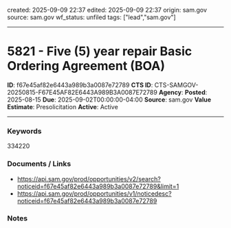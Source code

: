 created: 2025-09-09 22:37
edited: 2025-09-09 22:37
origin: sam.gov
source: sam.gov
wf_status: unfiled
tags: ["lead","sam.gov"]

---

# 5821 - Five (5) year repair Basic Ordering Agreement (BOA)

**ID**: f67e45af82e6443a989b3a0087e72789
**CTS ID**: CTS-SAMGOV-20250815-F67E45AF82E6443A989B3A0087E72789
**Agency**: 
**Posted**: 2025-08-15
**Due**: 2025-09-02T00:00:00-04:00
**Source**: sam.gov
**Value Estimate**: Presolicitation
**Active**: Active

---

### Keywords
334220

### Documents / Links
- <https://api.sam.gov/prod/opportunities/v2/search?noticeid=f67e45af82e6443a989b3a0087e72789&limit=1>
- <https://api.sam.gov/prod/opportunities/v1/noticedesc?noticeid=f67e45af82e6443a989b3a0087e72789>

### Notes

